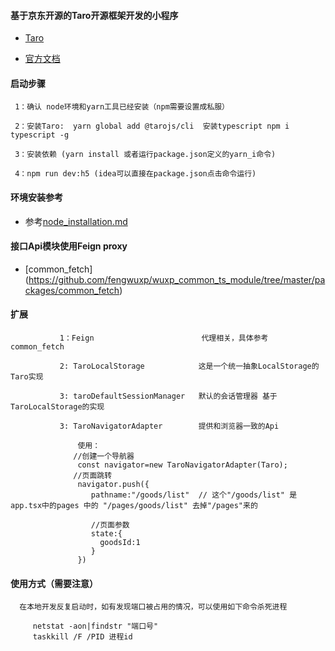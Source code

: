

#### 基于京东开源的Taro开源框架开发的小程序

- [Taro](https://github.com/NervJS/taro)

- [官方文档](https://nervjs.github.io/taro/docs/GETTING-STARTED.html)


#### 启动步骤

     1：确认 node环境和yarn工具已经安装（npm需要设置成私服）

     2：安装Taro:  yarn global add @tarojs/cli  安装typescript npm i typescript -g

     3：安装依赖 (yarn install 或者运行package.json定义的yarn_i命令)

     4：npm run dev:h5 (idea可以直接在package.json点击命令运行)


#### 环境安装参考

- 参考[node_installation.md](../../docs/node_installation.md)

#### 接口Api模块使用Feign proxy

- [common_fetch] (https://github.com/fengwuxp/wuxp_common_ts_module/tree/master/packages/common_fetch)


#### 扩展


               1：Feign                        代理相关，具体参考 common_fetch

               2: TaroLocalStorage            这是一个统一抽象LocalStorage的Taro实现

               3: taroDefaultSessionManager   默认的会话管理器 基于TaroLocalStorage的实现

               3: TaroNavigatorAdapter        提供和浏览器一致的Api

                   使用：
                  //创建一个导航器
                   const navigator=new TaroNavigatorAdapter(Taro);
                  //页面跳转
                   navigator.push({
                      pathname:"/goods/list"  // 这个"/goods/list" 是 app.tsx中的pages 中的 "/pages/goods/list" 去掉"/pages"来的

                      //页面参数
                      state:{
                        goodsId:1
                      }
                   })



#### 使用方式（需要注意）


      在本地开发反复启动时，如有发现端口被占用的情况，可以使用如下命令杀死进程

         netstat -aon|findstr "端口号"
         taskkill /F /PID 进程id

